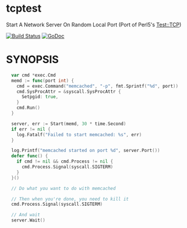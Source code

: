 tcptest
==========

Start A Network Server On Random Local Port (Port of Perl5's [Test::TCP](https://metacpan.org/release/Test-TCP))

[![Build Status](https://travis-ci.org/lestrrat-go/tcptest.png?branch=master)](https://travis-ci.org/lestrrat-go/tcptest)
[![GoDoc](https://godoc.org/github.com/lestrrat-go/tcptest?status.svg)](https://godoc.org/github.com/lestrrat-go/tcptest)

# SYNOPSIS

```go
  var cmd *exec.Cmd
  memd := func(port int) {
    cmd = exec.Command("memcached", "-p", fmt.Sprintf("%d", port))
    cmd.SysProcAttr = &syscall.SysProcAttr {
      Setpgid: true,
    }
    cmd.Run()
  }

  server, err := Start(memd, 30 * time.Second)
  if err != nil {
    log.Fatalf("Failed to start memcached: %s", err)
  }

  log.Printf("memcached started on port %d", server.Port())
  defer func() {
    if cmd != nil && cmd.Process != nil {
      cmd.Process.Signal(syscall.SIGTERM)
    }
  }()

  // Do what you want to do with memcached

  // Then when you're done, you need to kill it
  cmd.Process.Signal(syscall.SIGTERM)

  // And wait
  server.Wait()
```
